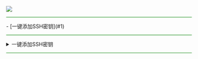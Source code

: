 <img src="https://cdn.jsdelivr.net/gh/Jianfei-DinG/bash/script/66c2af54e65d4.png" width="%100" height="auto" align="center" />

<hr style="border: none; height: 1px; background-color: green;">
- [一键添加SSH密钥](#1) &nbsp;&nbsp;&nbsp;&nbsp;
<hr style="border: none; height: 1px; background-color: green;">
<details>  
<summary>一键添加SSH密钥</summary> 
<a name="1"></a>
  
```
sh <(curl -Ls https:///cdn.jsdelivr.net/gh/Jianfei-DinG/bash/script/ssh_key_installer.sh)
```

```
bash <(curl -Ls https:///cdn.jsdelivr.net/gh/Jianfei-DinG/bash/script/ssh_key_installer.sh)
```
</details>
<hr style="border: none; height: 1px; background-color: green;">
